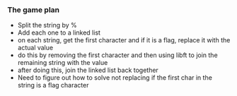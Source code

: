 ### The game plan

- Split the string by %
- Add each one to a linked list
- on each string, get the first character and if it is a flag, replace it with the actual value
- do this by removing the first character and then using libft to join the remaining string with the value
- after doing this, join the linked list back together
- Need to figure out how to solve not replacing if the first char in the string is a flag character